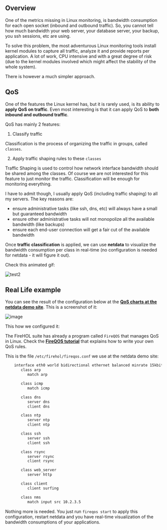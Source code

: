 ## Overview

One of the metrics missing in Linux monitoring, is bandwidth consumption for each open socket (inbound and outbound traffic). So, you cannot tell how much bandwidth your web server, your database server, your backup, you ssh sessions, etc are using.

To solve this problem, the most adventurous Linux monitoring tools install kernel modules to capture all traffic, analyze it and provide reports per application. A lot of work, CPU intensive and with a great degree of risk (due to the kernel modules involved which might affect the stability of the whole system).

There is however a much simpler approach.

## QoS

One of the features the Linux kernel has, but it is rarely used, is its ability to **apply QoS on traffic**. Even most interesting is that it can apply QoS to **both inbound and outbound traffic**.

QoS has mainly 2 features:

1. Classify traffic

  Classification is the process of organizing the traffic in groups, called `classes`.

2. Apply traffic shaping rules to these `classes`

  Traffic Shaping is used to control how network interface bandwidth should be shared among the classes. Of course we are not interested for this feature to just monitor the traffic. Classification will be enough for monitoring everything.

I have to admit though, I usually apply QoS (including traffic shaping) to all my servers. The key reasons are:

- ensure administrative tasks (like ssh, dns, etc) will always have a small but guaranteed bandwidth
- ensure other administrative tasks will not monopolize all the available bandwidth (like backups)
- ensure each end-user connection will get a fair cut of the available bandwidth

Once **traffic classification** is applied, we can use **netdata** to visualize the bandwidth consumption per class in real-time (no configuration is needed for netdata - it will figure it out).

Check this animated gif:

![test2](https://cloud.githubusercontent.com/assets/2662304/14093004/68966020-f553-11e5-98fe-ffee2086fafd.gif)

## Real Life example

You can see the result of the configuration below at the **[QoS charts at the netdata demo site](http://netdata.firehol.org/#tc)**. This is a screenshot of it:

![image](https://cloud.githubusercontent.com/assets/2662304/14436322/c91d90a4-0024-11e6-9fb1-57cdef1580df.png)

This how we configured it:

The FireHOL suite has already a program called `FireQOS` that manages QoS in Linux. Check the **[FireQOS tutorial](https://firehol.org/tutorial/fireqos-new-user/)** that explains how to write your own QoS rules.

This is the file `/etc/firehol/fireqos.conf` we use at the netdata demo site:

```sh
    interface eth0 world bidirectional ethernet balanced minrate 15kbit rate 1Gbit
       class arp
          match arp

       class icmp
          match icmp

       class dns
          server dns
          client dns

       class ntp
          server ntp
          client ntp

       class ssh
          server ssh
          client ssh

       class rsync
          server rsync
          client rsync

       class web_server
          server http

       class client
          client surfing

       class nms
          match input src 10.2.3.5
```

Nothing more is needed. You just run `fireqos start` to apply this configuration, restart netdata and you have real-time visualization of the bandwidth consumptions of your applications.
